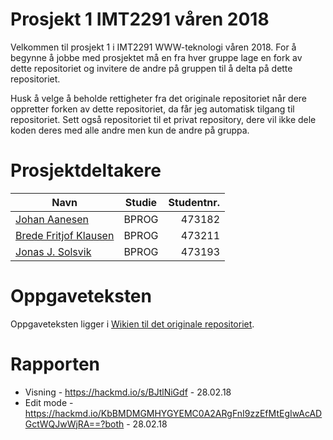 # Prosjekt 1 IMT2291 våren 2018 #
Velkommen til prosjekt 1 i IMT2291 WWW-teknologi våren 2018. For å begynne å jobbe med prosjektet må en fra hver gruppe lage en fork av dette repositoriet og invitere de andre på gruppen til å delta på dette repositoriet.

Husk å velge å beholde rettigheter fra det originale repositoriet når dere oppretter forken av dette repositoriet, da får jeg automatisk tilgang til repositoriet. Sett også repositoriet til et privat repository, dere vil ikke dele koden deres med alle andre men kun de andre på gruppa.

# Prosjektdeltakere #
| Navn                | Studie | Studentnr. |
| --------------------|:------:|-----------:|
| [Johan Aanesen](https://bitbucket.org/Aanesen/)        | BPROG | 473182 |
| [Brede Fritjof Klausen](https://bitbucket.org/Brede_F_Klausen/) | BPROG  | 473211 |
| [Jonas J. Solsvik](https://bitbucket.org/Arxcis/)      | BPROG | 473193 |


# Oppgaveteksten # 
Oppgaveteksten ligger i [Wikien til det originale repositoriet](https://bitbucket.org/okolloen/imt2291-project1-spring2018/wiki/).

# Rapporten #
* Visning - https://hackmd.io/s/BJtlNiGdf - 28.02.18 
* Edit mode - https://hackmd.io/KbBMDMGMHYGYEMC0A2ARgFnI9zzEfMtEgIwAcADGctWQJwWjRA==?both - 28.02.18 
